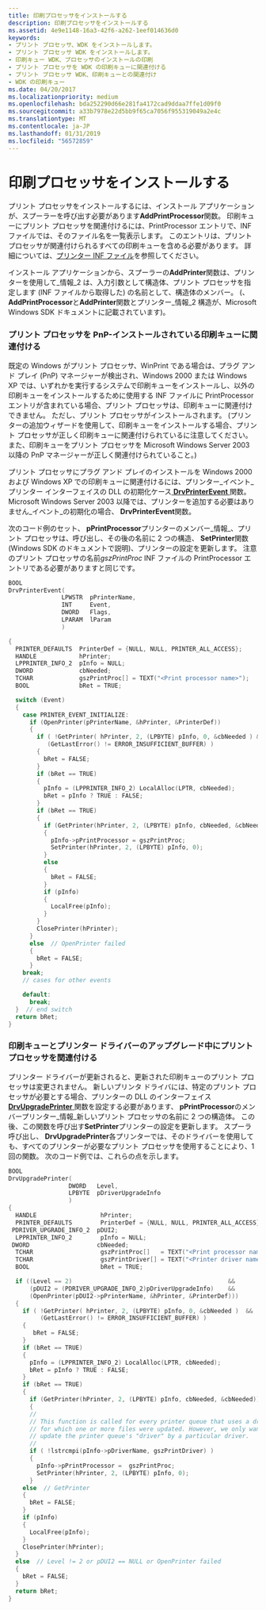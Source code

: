 ```yaml
---
title: 印刷プロセッサをインストールする
description: 印刷プロセッサをインストールする
ms.assetid: 4e9e1148-16a3-42f6-a262-1eef014636d0
keywords:
- プリント プロセッサ、WDK をインストールします。
- プリント プロセッサ WDK をインストールします。
- 印刷キュー WDK、プロセッサのインストールの印刷
- プリント プロセッサを WDK の印刷キューに関連付ける
- プリント プロセッサ WDK、印刷キューとの関連付け
- WDK の印刷キュー
ms.date: 04/20/2017
ms.localizationpriority: medium
ms.openlocfilehash: bda252290d66e281fa4172cad9ddaa7ffe1d09f0
ms.sourcegitcommit: a33b7978e22d5bb9f65ca7056f955319049a2e4c
ms.translationtype: MT
ms.contentlocale: ja-JP
ms.lasthandoff: 01/31/2019
ms.locfileid: "56572859"
---
```

# <a name="installing-a-print-processor"></a>印刷プロセッサをインストールする





プリント プロセッサをインストールするには、インストール アプリケーションが、スプーラーを呼び出す必要があります**AddPrintProcessor**関数。 印刷キューにプリント プロセッサを関連付けるには、PrintProcessor エントリで、INF ファイルでは、そのファイル名を一覧表示します。 このエントリは、プリント プロセッサが関連付けられるすべての印刷キューを含める必要があります。 詳細については、[プリンター INF ファイル](printer-inf-files.md)を参照してください。

インストール アプリケーションから、スプーラーの**AddPrinter**関数は、プリンターを使用して\_情報\_2 は、入力引数として構造体、プリント プロセッサを指定します (INF ファイルから取得した) の名前として、構造体のメンバー。 (、 **AddPrintProcessor**と**AddPrinter**関数とプリンター\_情報\_2 構造が、Microsoft Windows SDK ドキュメントに記載されています)。

### <a name="associating-a-print-processor-with-a-pnp-installed-print-queue"></a>プリント プロセッサを PnP-インストールされている印刷キューに関連付ける

既定の Windows がプリント プロセッサ、WinPrint である場合は、プラグ アンド プレイ (PnP) マネージャーが検出され、Windows 2000 または Windows XP では、いずれかを実行するシステムで印刷キューをインストールし、以外の印刷キューをインストールするために使用する INF ファイルに PrintProcessor エントリが含まれている場合、プリント プロセッサは、印刷キューに関連付けできません。 ただし、プリント プロセッサがインストールされます。 (プリンターの追加ウィザードを使用して、印刷キューをインストールする場合、プリント プロセッサが正しく印刷キューに関連付けられているに注意してください。 また、印刷キューをプリント プロセッサを Microsoft Windows Server 2003 以降の PnP マネージャーが正しく関連付けられていること。)

プリント プロセッサにプラグ アンド プレイのインストールを Windows 2000 および Windows XP での印刷キューに関連付けるには、プリンター\_イベント\_プリンター インターフェイスの DLL の初期化ケース[ **DrvPrinterEvent** ](https://msdn.microsoft.com/library/windows/hardware/ff548564)関数。 Microsoft Windows Server 2003 以降では、プリンターを追加する必要はありません\_イベント\_の初期化の場合、 **DrvPrinterEvent**関数。

次のコード例のセット、 **pPrintProcessor**プリンターのメンバー\_情報\_、プリント プロセッサは、呼び出し、その後の名前に 2 つの構造、 **SetPrinter**関数 (Windows SDK のドキュメントで説明)、プリンターの設定を更新します。 注意のプリント プロセッサの名前*gszPrintProc* INF ファイルの PrintProcessor エントリである必要がありますと同じです。

```cpp
BOOL
DrvPrinterEvent(
               LPWSTR  pPrinterName,
               INT     Event,
               DWORD   Flags,
               LPARAM  lParam
               )

{
  PRINTER_DEFAULTS  PrinterDef = {NULL, NULL, PRINTER_ALL_ACCESS};
  HANDLE            hPrinter;
  LPPRINTER_INFO_2  pInfo = NULL;
  DWORD             cbNeeded;
  TCHAR             gszPrintProc[] = TEXT("<Print processor name>");
  BOOL              bRet = TRUE;

  switch (Event)
  {
    case PRINTER_EVENT_INITIALIZE:
      if (OpenPrinter(pPrinterName, &hPrinter, &PrinterDef))
      {
        if ( !GetPrinter( hPrinter, 2, (LPBYTE) pInfo, 0, &cbNeeded ) &&
           (GetLastError() != ERROR_INSUFFICIENT_BUFFER) )
        {
          bRet = FALSE;
        }
        if (bRet == TRUE)
        {
          pInfo = (LPPRINTER_INFO_2) LocalAlloc(LPTR, cbNeeded);
          bRet = pInfo ? TRUE : FALSE;
        }
        if (bRet == TRUE)
        {
          if (GetPrinter(hPrinter, 2, (LPBYTE) pInfo, cbNeeded, &cbNeeded))
          {
            pInfo->pPrintProcessor = gszPrintProc;
            SetPrinter(hPrinter, 2, (LPBYTE) pInfo, 0);
          }
          else 
          {
            bRet = FALSE;
          }
          if (pInfo)
          {
            LocalFree(pInfo);
          }
        }
        ClosePrinter(hPrinter);
      }
      else  // OpenPrinter failed
      {
        bRet = FALSE;
      }
    break;
    // cases for other events

    default:
      break;
  }  // end switch
  return bRet;
}
```

### <a href="" id="associating-a-print-processor-with-a-print-queue-during-printer-driver"></a>印刷キューとプリンター ドライバーのアップグレード中にプリント プロセッサを関連付ける

プリンター ドライバーが更新されると、更新された印刷キューのプリント プロセッサは変更されません。 新しいプリンタ ドライバには、特定のプリント プロセッサが必要とする場合、プリンターの DLL のインターフェイス[ **DrvUpgradePrinter** ](https://msdn.microsoft.com/library/windows/hardware/ff548648)関数を設定する必要があります、 **pPrintProcessor**のメンバープリンター\_情報\_新しいプリント プロセッサの名前に 2 つの構造体。 この後、この関数を呼び出す**SetPrinter**プリンターの設定を更新します。 スプーラ呼び出し、 **DrvUpgradePrinter**各プリンターでは、そのドライバーを使用しても、すべてのプリンターが必要なプリント プロセッサを使用することにより、1 回の関数。 次のコード例では、これらの点を示します。

```cpp
BOOL
DrvUpgradePrinter(
                 DWORD   Level,
                 LPBYTE  pDriverUpgradeInfo
                 )
{
  HANDLE                  hPrinter;
  PRINTER_DEFAULTS        PrinterDef = {NULL, NULL, PRINTER_ALL_ACCESS};
 PDRIVER_UPGRADE_INFO_2  pDUI2;
  LPPRINTER_INFO_2        pInfo = NULL;
 DWORD                   cbNeeded;
  TCHAR                   gszPrintProc[]   = TEXT("<Print processor name>");
  TCHAR                   gszPrintDriver[] = TEXT("<Printer driver name>");
  BOOL                    bRet = TRUE;

  if ((Level == 2)                                            &&
      (pDUI2 = (PDRIVER_UPGRADE_INFO_2)pDriverUpgradeInfo)    &&
      (OpenPrinter(pDUI2->pPrinterName, &hPrinter, &PrinterDef)))
  {
    if ( !GetPrinter( hPrinter, 2, (LPBYTE) pInfo, 0, &cbNeeded )  &&
         (GetLastError() != ERROR_INSUFFICIENT_BUFFER) )
    {
       bRet = FALSE;
    }
    if (bRet == TRUE)
    {
      pInfo = (LPPRINTER_INFO_2) LocalAlloc(LPTR, cbNeeded);
      bRet = pInfo ? TRUE : FALSE;
    }
    if (bRet == TRUE)
    {
      if (GetPrinter(hPrinter, 2, (LPBYTE) pInfo, cbNeeded, &cbNeeded))
      {
      //
      // This function is called for every printer queue that uses a driver
      // for which one or more files were updated. However, we only want to
      // update the printer queue's "driver" by a particular driver.
      //
      if ( !lstrcmpi(pInfo->pDriverName, gszPrintDriver) )
      {
        pInfo->pPrintProcessor =  gszPrintProc;
        SetPrinter(hPrinter, 2, (LPBYTE) pInfo, 0);
      }
    else  // GetPrinter 
    {
      bRet = FALSE;
    }
    if (pInfo)
    {
      LocalFree(pInfo);
    }
    ClosePrinter(hPrinter);
  }
  else  // Level != 2 or pDUI2 == NULL or OpenPrinter failed
  {
    bRet = FALSE;
  }
  return bRet;
}
```

 

 




